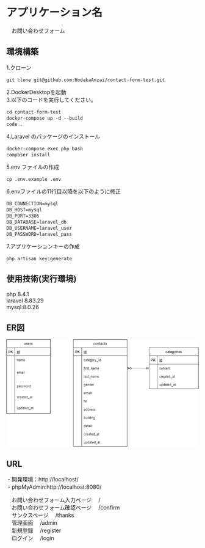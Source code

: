 # アプリケーション名
　お問い合わせフォーム  

## 環境構築
1.クローン  
```
git clone git@github.com:HodakaAnzai/contact-form-test.git  
```
2.DockerDesktopを起動  
3.以下のコードを実行してください。  
```
cd contact-form-test
docker-compose up -d --build
code .  
```  
4.Laravel のパッケージのインストール  
```
docker-compose exec php bash  
composer install  
```  
5.env ファイルの作成  
```
cp .env.example .env
```  
6.envファイルの11行目以降を以下のように修正  
```text
DB_CONNECTION=mysql
DB_HOST=mysql
DB_PORT=3306
DB_DATABASE=laravel_db 
DB_USERNAME=laravel_user 
DB_PASSWORD=laravel_pass
```  
7.アプリケーションキーの作成   
```
php artisan key:generate 
```  

## 使用技術(実行環境)
   php 8.4.1  
   laravel 8.83.29  
   mysql:8.0.26  

## ER図
![](index.drawio.png)

## URL
・開発環境：http://localhost/  
・phpMyAdmin:http://localhost:8080/  

　お問い合わせフォーム入力ページ
　/  
　お問い合わせフォーム確認ページ
　/confirm  
　サンクスページ
　/thanks  
　管理画面
　/admin  
　新規登録
　/register  
　ログイン
　/login  
